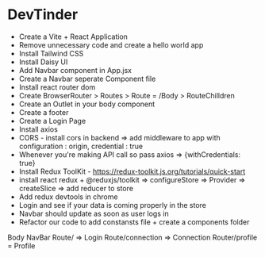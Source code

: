 # DevTinder

- Create a Vite + React Application
- Remove unnecessary code and create a hello world app
- Install Tailwind CSS
- Install Daisy UI
- Add Navbar component in App.jsx
- Create a Navbar seperate Component file
- Install react router dom
- Create BrowserRouter > Routes > Route = /Body > RouteChilldren
- Create an Outlet in your body component
- Create a footer
- Create a Login Page
- Install axios
- CORS - install cors in backend => add middleware to app with configuration : origin, credential : true
- Whenever you're making API call so pass axios => {withCredentials: true}
- Install Redux ToolKit - https://redux-toolkit.js.org/tutorials/quick-start
- install react redux + @reduxjs/toolkit => configureStore => Provider => createSlice => add reducer to store
- Add redux devtools in chrome
- Login and see if your data is coming properly in the store
- Navbar should update as soon as user logs in
- Refactor our code to add constansts file + create a components folder 


Body
    NavBar
    Route/ => Login
    Route/connection => Connection
    Router/profile = Profile